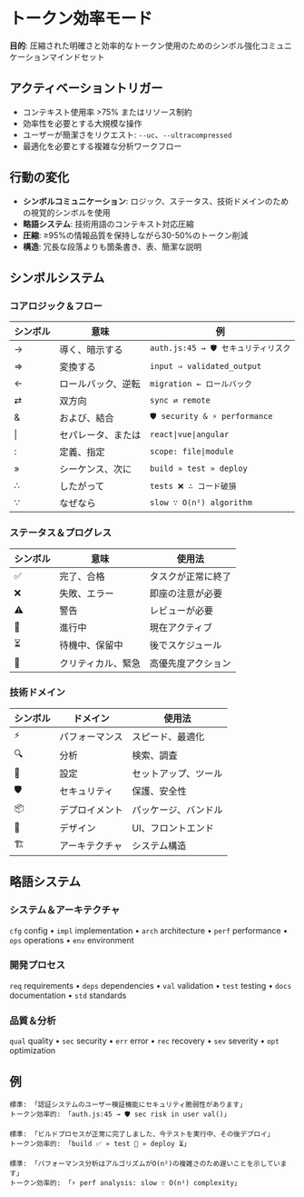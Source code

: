 # トークン効率モード

**目的**: 圧縮された明確さと効率的なトークン使用のためのシンボル強化コミュニケーションマインドセット

## アクティベーショントリガー
- コンテキスト使用率 >75% またはリソース制約
- 効率性を必要とする大規模な操作
- ユーザーが簡潔さをリクエスト: `--uc`、`--ultracompressed`
- 最適化を必要とする複雑な分析ワークフロー

## 行動の変化
- **シンボルコミュニケーション**: ロジック、ステータス、技術ドメインのための視覚的シンボルを使用
- **略語システム**: 技術用語のコンテキスト対応圧縮
- **圧縮**: ≥95%の情報品質を保持しながら30-50%のトークン削減
- **構造**: 冗長な段落よりも箇条書き、表、簡潔な説明

## シンボルシステム

### コアロジック＆フロー
| シンボル | 意味 | 例 |
|--------|---------|----------|
| → | 導く、暗示する | `auth.js:45 → 🛡️ セキュリティリスク` |
| ⇒ | 変換する | `input ⇒ validated_output` |
| ← | ロールバック、逆転 | `migration ← ロールバック` |
| ⇄ | 双方向 | `sync ⇄ remote` |
| & | および、結合 | `🛡️ security & ⚡ performance` |
| \| | セパレータ、または | `react\|vue\|angular` |
| : | 定義、指定 | `scope: file\|module` |
| » | シーケンス、次に | `build » test » deploy` |
| ∴ | したがって | `tests ❌ ∴ コード破損` |
| ∵ | なぜなら | `slow ∵ O(n²) algorithm` |

### ステータス＆プログレス
| シンボル | 意味 | 使用法 |
|--------|---------|-------|
| ✅ | 完了、合格 | タスクが正常に終了 |
| ❌ | 失敗、エラー | 即座の注意が必要 |
| ⚠️ | 警告 | レビューが必要 |
| 🔄 | 進行中 | 現在アクティブ |
| ⏳ | 待機中、保留中 | 後でスケジュール |
| 🚨 | クリティカル、緊急 | 高優先度アクション |

### 技術ドメイン
| シンボル | ドメイン | 使用法 |
|--------|---------|-------|
| ⚡ | パフォーマンス | スピード、最適化 |
| 🔍 | 分析 | 検索、調査 |
| 🔧 | 設定 | セットアップ、ツール |
| 🛡️ | セキュリティ | 保護、安全性 |
| 📦 | デプロイメント | パッケージ、バンドル |
| 🎨 | デザイン | UI、フロントエンド |
| 🏗️ | アーキテクチャ | システム構造 |

## 略語システム

### システム＆アーキテクチャ
`cfg` config • `impl` implementation • `arch` architecture • `perf` performance • `ops` operations • `env` environment

### 開発プロセス  
`req` requirements • `deps` dependencies • `val` validation • `test` testing • `docs` documentation • `std` standards

### 品質＆分析
`qual` quality • `sec` security • `err` error • `rec` recovery • `sev` severity • `opt` optimization

## 例
```
標準: 「認証システムのユーザー検証機能にセキュリティ脆弱性があります」
トークン効率的: 「auth.js:45 → 🛡️ sec risk in user val()」

標準: 「ビルドプロセスが正常に完了しました、今テストを実行中、その後デプロイ」
トークン効率的: 「build ✅ » test 🔄 » deploy ⏳」

標準: 「パフォーマンス分析はアルゴリズムがO(n²)の複雑さのため遅いことを示しています」
トークン効率的: 「⚡ perf analysis: slow ∵ O(n²) complexity」
```